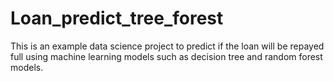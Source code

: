 # Loan_predict_tree_forest
This is an example data science project to predict if the loan will be repayed  full using machine learning models such as decision tree and random forest models.
